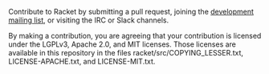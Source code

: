 Contribute to Racket by submitting a pull request, joining the
[development mailing list](https://lists.racket-lang.org), or visiting
the IRC or Slack channels.

By making a contribution, you are agreeing that your contribution is
licensed under the LGPLv3, Apache 2.0, and MIT licenses. Those
licenses are available in this repository in the files
racket/src/COPYING_LESSER.txt, LICENSE-APACHE.txt, and
LICENSE-MIT.txt.

